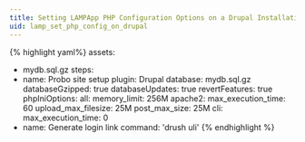 ```yaml
---
title: Setting LAMPApp PHP Configuration Options on a Drupal Installation
uid: lamp_set_php_config_on_drupal
---
```


{% highlight yaml%}
assets:
  - mydb.sql.gz
steps:
  - name: Probo site setup
    plugin: Drupal
    database: mydb.sql.gz
    databaseGzipped: true
    databaseUpdates: true
    revertFeatures: true
    phpIniOptions:
      all:
        memory_limit: 256M
      apache2:
        max_execution_time: 60
        upload_max_filesize: 25M
        post_max_size: 25M
      cli:
        max_execution_time: 0
  - name: Generate login link
    command: 'drush uli'
{% endhighlight %}
